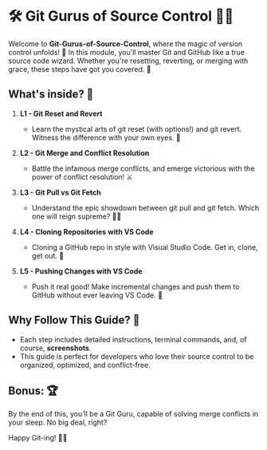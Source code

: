 # 🛠️ Git Gurus of Source Control 🧙‍♂️

Welcome to **Git-Gurus-of-Source-Control**, where the magic of version control unfolds! 🔮 In this module, you'll master Git and GitHub like a true source code wizard. Whether you're resetting, reverting, or merging with grace, these steps have got you covered. 🧩

## What's inside? 🤔

1. **L1 - Git Reset and Revert**  
   - Learn the mystical arts of git reset (with options!) and git revert. Witness the difference with your own eyes. 🔄
   
2. **L2 - Git Merge and Conflict Resolution**  
   - Battle the infamous merge conflicts, and emerge victorious with the power of conflict resolution! ⚔️
   
3. **L3 - Git Pull vs Git Fetch**  
   - Understand the epic showdown between git pull and git fetch. Which one will reign supreme? 🤷‍♂️

4. **L4 - Cloning Repositories with VS Code**  
   - Cloning a GitHub repo in style with Visual Studio Code. Get in, clone, get out. 🔗

5. **L5 - Pushing Changes with VS Code**  
   - Push it real good! Make incremental changes and push them to GitHub without ever leaving VS Code. 🚀

## Why Follow This Guide? 🧐
- Each step includes detailed instructions, terminal commands, and, of course, **screenshots**.  
- This guide is perfect for developers who love their source control to be organized, optimized, and conflict-free.

## Bonus: 🏆
By the end of this, you’ll be a Git Guru, capable of solving merge conflicts in your sleep. No big deal, right?

Happy Git-ing! 🧑‍💻
